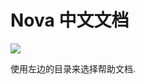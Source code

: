 # Nova 中文文档

![](https://p0.meituan.net/dpplatform/97d32fda82acde8d7144d4fd843863411777805.png)

使用左边的目录来选择帮助文档.